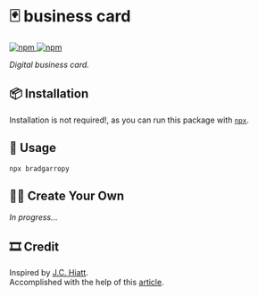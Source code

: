# 🃏 business card

<a href="https://www.npmjs.com/package/bradgarropy">
    <img alt="npm" src="https://img.shields.io/npm/v/bradgarropy.svg?style=flat-square">
</a>

<a href="https://www.npmjs.com/package/bradgarropy">
    <img alt="npm" src="https://img.shields.io/npm/dt/bradgarropy?style=flat-square">
</a>

_Digital business card._

## 📦 Installation

Installation is not required!, as you can run this package with [`npx`][npx].

## 🥑 Usage

```
npx bradgarropy
```

## 🕺🏼 Create Your Own

_In progress..._

## 🎞 Credit

Inspired by [J.C. Hiatt][jc].  
Accomplished with the help of this [article][article].

[npx]: https://npmjs.com/package/npx
[jc]: https://twitter.com/jchiatt/status/1251700185840918531
[article]: https://medium.com/@natterstefan/how-to-create-your-personal-npm-business-card-816dfc66ca8
